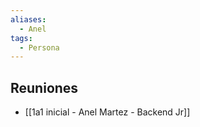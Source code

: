 ```yaml
---
aliases:
  - Anel
tags:
  - Persona
---
```

## Reuniones
- [[1a1 inicial - Anel Martez - Backend Jr]]
